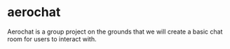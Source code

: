# aerochat
Aerochat is a group project on the grounds that we will create a basic chat room for users to interact with.

